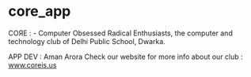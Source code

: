 # core_app
COЯE :  - Computer Obsessed Radical Enthusiasts, the computer and technology club of Delhi Public School, Dwarka.

APP DEV : Aman Arora
Check our website for more info about our club : www.coreis.us
